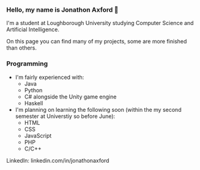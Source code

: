 ### Hello, my name is Jonathon Axford 👋

I'm a student at Loughborough University studying Computer Science and Artificial Intelligence.

On this page you can find many of my projects, some are more finished than others.

### Programming
- I'm fairly experienced with:
  - Java
  - Python
  - C# alongside the Unity game engine
  - Haskell
- I'm planning on learning the following soon (within the my second semester at Universtiy so before June):
  - HTML
  - CSS
  - JavaScript
  - PHP
  - C/C++
 
 LinkedIn: linkedin.com/in/jonathonaxford
<!--
**Jonathon-A/Jonathon-A** is a ✨ _special_ ✨ repository because its `README.md` (this file) appears on your GitHub profile.

Here are some ideas to get you started:

- 🔭 I’m currently working on ...
- 🌱 I’m currently learning ...
- 👯 I’m looking to collaborate on ...
- 🤔 I’m looking for help with ...
- 💬 Ask me about ...
- 📫 How to reach me: ...
- 😄 Pronouns: ...
- ⚡ Fun fact: ...
-->

